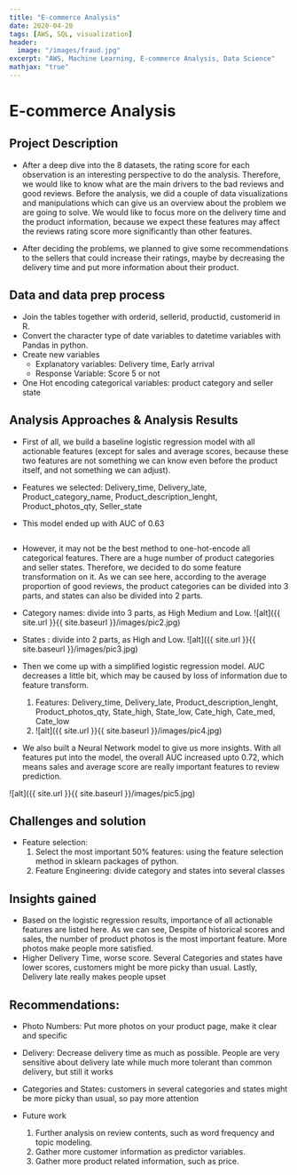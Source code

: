 ```yaml
---
title: "E-commerce Analysis"
date: 2020-04-20
tags: [AWS, SQL, visualization]
header:
  image: "/images/fraud.jpg"
excerpt: "AWS, Machine Learning, E-commerce Analysis, Data Science"
mathjax: "true"
---
```


# E-commerce Analysis

## Project Description

* After a deep dive into the 8 datasets, the rating score for each observation is an interesting perspective to do the analysis. Therefore, we would like to know what are the main drivers to the bad reviews and good reviews. Before the analysis, we did a couple of data visualizations and manipulations which can give us an overview about the problem we are going to solve. We would like to focus more on the delivery time and the product information, because we expect these features may affect the reviews rating score more significantly than other features. 

* After deciding the problems, we planned to give some recommendations to the sellers that could increase their ratings, maybe by decreasing the delivery time and put more information about their product. 


## Data and data prep process

* Join the tables together with orderid, sellerid, productid, customerid in R.
* Convert the character type of date variables to datetime variables with Pandas in python.
* Create new variables
    * Explanatory variables: Delivery time, Early arrival
    * Response Variable: Score 5 or not
* One Hot encoding categorical variables: product category and seller state


## Analysis Approaches & Analysis Results

* First of all, we build a baseline logistic regression model with all actionable features (except for sales and average scores, because these two features are not something we can know even before the product itself, and not something we can adjust).

* Features we selected: Delivery_time, Delivery_late, Product_category_name, Product_description_lenght, Product_photos_qty, Seller_state

* This model ended up with AUC of 0.63
<img src="{{ site.url }}{{ site.baseurl }}/images/pic1.jpg" alt="">

* However, it may not be the best method to one-hot-encode all categorical features. There are a huge number of product categories and seller states. Therefore, we decided to do some feature transformation on it. As we can see here, according to the average proportion of good reviews, the product categories can be divided into 3 parts, and states can also be divided into 2 parts. 

* Category names: divide into 3 parts, as High Medium and Low.
![alt]({{ site.url }}{{ site.baseurl }}/images/pic2.jpg)

* States : divide into 2 parts, as High and Low.
![alt]({{ site.url }}{{ site.baseurl }}/images/pic3.jpg)

* Then we come up with a simplified logistic regression model. AUC decreases a little bit, which may be caused by loss of information due to feature transform. 
    1. Features: Delivery_time, Delivery_late, Product_description_lenght, Product_photos_qty, State_high, State_low, Cate_high, Cate_med, Cate_low
    2. ![alt]({{ site.url }}{{ site.baseurl }}/images/pic4.jpg)


* We also built a Neural Network model to give us more insights. With all features put into the model, the overall AUC increased upto 0.72, which means sales and average score are really important features to review prediction. 

![alt]({{ site.url }}{{ site.baseurl }}/images/pic5.jpg)


## Challenges and solution

* Feature selection:
    1. Select the most important 50% features: using the feature selection method in sklearn packages of python. 
    2. Feature Engineering: divide category and states into several classes

## Insights gained

* Based on the logistic regression results, importance of all actionable features are listed here. As we can see, Despite of historical scores and sales, the number of product photos is the most important feature. More photos make people more satisfied. 
* Higher Delivery Time, worse score. Several Categories and states have lower scores, customers might be more picky than usual. Lastly, Delivery late really makes people upset

## Recommendations:
* Photo Numbers: Put more photos on your product page, make it clear and specific
* Delivery: Decrease delivery time as much as possible. People are very sensitive about delivery late while much more tolerant than common delivery, but still it works
* Categories and States: customers in several categories and states might be more picky than usual, so pay more attention

* Future work
    1. Further analysis on review contents, such as word frequency and topic modeling.
    2. Gather more customer information as predictor variables.
    3. Gather more product related information, such as price. 
 




